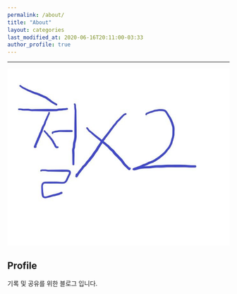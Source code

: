 ```yaml
---
permalink: /about/
title: "About"
layout: categories
last_modified_at: 2020-06-16T20:11:00-03:33
author_profile: true
---
```


----
![profile](../assets/img/about/4398007d03cc4b508a5c95c64152ce57.png)

## Profile

기록 및 공유를 위한 블로그 입니다.